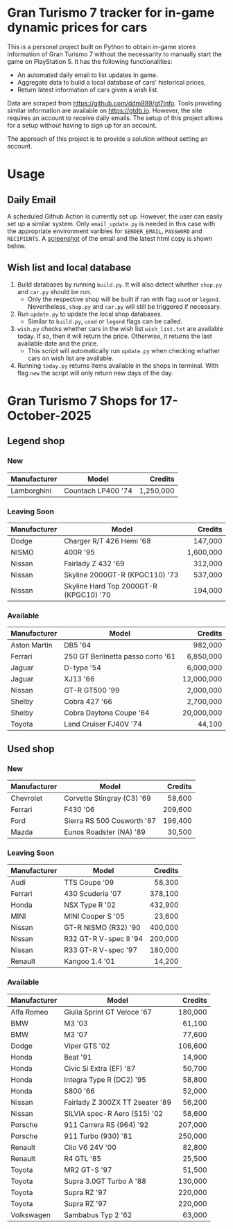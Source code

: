 # Gran Turismo 7 tracker for in-game dynamic prices for cars

This is a personal project built on Python to obtain in-game stores information of Gran Turismo 7 without the necessarity to manually start the game on PlayStation 5. It has the following functionalities:

- An automated daily email to list updates in game.
- Aggregate data to build a local database of cars' historical prices,
- Return latest information of cars given a wish list.

Data are scraped from https://github.com/ddm999/gt7info. Tools providing similar information are available on https://gtdb.io. However, the site requires an account to receive daily emails. The setup of this project allows for a setup without having to sign up for an account.

The approach of this project is to provide a solution without setting an account.

# Usage

## Daily Email

A scheduled Github Action is currently set up. However, the user can easily set up a similar system. Only `email_update.py` is needed in this case with the appropriate environment varibles for `SENDER_EMAIL`, `PASSWORD` and `RECIPIENTS`. A [screenshot](https://raw.githubusercontent.com/marcohoucheng/Gran-Turismo-7-Price-Tracker/main/data/email_screenshot.png) of the email and the latest html copy is shown below.

## Wish list and local database

1. Build databases by running `build.py`. It will also detect whether `shop.py` and `car.py` should be run.
    - Only the respective shop will be built if ran with flag `used` or `legend`. Nevertheless, `shop.py` and `car.py` will still be triggered if necessary.
2. Run `update.py` to update the local shop databases.
    - Similar to `build.py`, `used` or `legend` flags can be called.
3. `wish.py` checks whether cars in the wish list `wish_list.txt` are available today. If so, then it will return the price. Otherwise, it returns the last available date and the price.
    - This script will automatically run `update.py` when checking whather cars on wish list are available.
4. Running `today.py` returns items available in the shops in terminal. With flag `new` the script will only return new days of the day.


# Gran Turismo 7 Shops for 17-October-2025



## Legend shop

### New
 | Manufacturer | Model | Credits |
 | --- | --- | --: |
|Lamborghini|Countach LP400 '74|1,250,000|

### Leaving Soon
 | Manufacturer | Model | Credits |
 | --- | --- | --: |
|Dodge|Charger R/T 426 Hemi '68|147,000|
|NISMO|400R '95|1,600,000|
|Nissan|Fairlady Z 432 '69|312,000|
|Nissan|Skyline 2000GT-R (KPGC110) '73|537,000|
|Nissan|Skyline Hard Top 2000GT-R (KPGC10) '70|194,000|

### Available
 | Manufacturer | Model | Credits |
 | --- | --- | --: |
|Aston Martin|DB5 '64|982,000|
|Ferrari|250 GT Berlinetta passo corto '61|6,850,000|
|Jaguar|D-type '54|6,000,000|
|Jaguar|XJ13 '66|12,000,000|
|Nissan|GT-R GT500 '99|2,000,000|
|Shelby|Cobra 427 '66|2,700,000|
|Shelby|Cobra Daytona Coupe '64|20,000,000|
|Toyota|Land Cruiser FJ40V '74|44,100|


## Used shop

### New
 | Manufacturer | Model | Credits |
 | --- | --- | --: |
|Chevrolet|Corvette Stingray (C3) '69|58,600|
|Ferrari|F430 '06|209,600|
|Ford|Sierra RS 500 Cosworth '87|196,400|
|Mazda|Eunos Roadster (NA) '89|30,500|

### Leaving Soon
 | Manufacturer | Model | Credits |
 | --- | --- | --: |
|Audi|TTS Coupe '09|58,300|
|Ferrari|430 Scuderia '07|378,100|
|Honda|NSX Type R '02|432,900|
|MINI|MINI Cooper S '05|23,600|
|Nissan|GT-R NISMO (R32) '90|400,000|
|Nissan|R32 GT-R V-spec II '94|200,000|
|Nissan|R33 GT-R V-spec '97|180,000|
|Renault|Kangoo 1.4 '01|14,200|

### Available
 | Manufacturer | Model | Credits |
 | --- | --- | --: |
|Alfa Romeo|Giulia Sprint GT Veloce '67|180,000|
|BMW|M3 '03|61,100|
|BMW|M3 '07|77,600|
|Dodge|Viper GTS '02|106,600|
|Honda|Beat '91|14,900|
|Honda|Civic Si Extra (EF) '87|50,700|
|Honda|Integra Type R (DC2) '95|58,800|
|Honda|S800 '66|52,000|
|Nissan|Fairlady Z 300ZX TT 2seater '89|56,200|
|Nissan|SILVIA spec-R Aero (S15) '02|58,600|
|Porsche|911 Carrera RS (964) '92|207,000|
|Porsche|911 Turbo (930) '81|250,000|
|Renault|Clio V6 24V '00|82,800|
|Renault|R4 GTL '85|25,500|
|Toyota|MR2 GT-S '97|51,500|
|Toyota|Supra 3.0GT Turbo A '88|130,000|
|Toyota|Supra RZ '97|220,000|
|Toyota|Supra RZ '97|220,000|
|Volkswagen|Sambabus Typ 2 '62|63,000|
